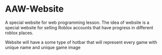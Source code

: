 # AAW-Website
A special website for web programming lesson.
The idea of website is a special website for selling Roblox accounts that have
progress in different roblox places.

Website will have a some type of hotbar that will represent every game with unique name and unique game image
